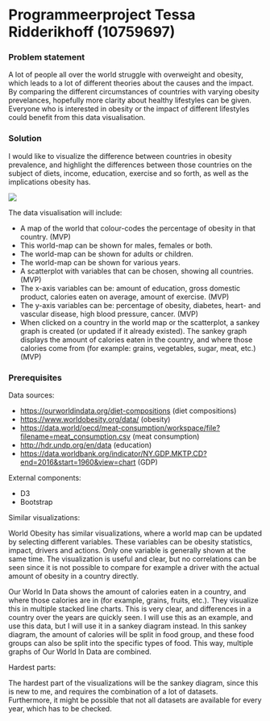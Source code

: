 # Programmeerproject Tessa Ridderikhoff (10759697)

### Problem statement
A lot of people all over the world struggle with overweight and obesity, which leads to a lot of different theories about the causes and the impact. By comparing the different circumstances of countries with varying obesity prevelances, hopefully more clarity about healthy lifestyles can be given. Everyone who is interested in obesity or the impact of different lifestyles could benefit from this data visualisation.

### Solution
I would like to visualize the difference between countries in obesity prevalence, and highlight the differences between those countries on the subject of diets, income, education, exercise and so forth, as well as the implications obesity has.

![](doc/sketch.png)

The data visualisation will include:
- A map of the world that colour-codes the percentage of obesity in that country. (MVP)
- This world-map can be shown for males, females or both.
- The world-map can be shown for adults or children.
- The world-map can be shown for various years.
- A scatterplot with variables that can be chosen, showing all countries. (MVP)
- The x-axis variables can be: amount of education, gross domestic product, calories eaten on average, amount of exercise. (MVP)
- The y-axis variables can be: percentage of obesity, diabetes, heart- and vascular disease, high blood pressure, cancer. (MVP)
- When clicked on a country in the world map or the scatterplot, a sankey graph is created (or updated if it already existed). The sankey graph displays the amount of calories eaten in the country, and where those calories come from (for example: grains, vegetables, sugar, meat, etc.) (MVP)

### Prerequisites
Data sources:
- https://ourworldindata.org/diet-compositions (diet compositions)
- https://www.worldobesity.org/data/ (obesity)
- https://data.world/oecd/meat-consumption/workspace/file?filename=meat_consumption.csv (meat consumption)
- http://hdr.undp.org/en/data (education)
- https://data.worldbank.org/indicator/NY.GDP.MKTP.CD?end=2016&start=1960&view=chart (GDP)

External components:
- D3
- Bootstrap

Similar visualizations:

World Obesity has similar visualizations, where a world map can be updated by selecting different variables. These variables can be obesity statistics, impact, drivers and actions. Only one variable is generally shown at the same time. The visualization is useful and clear, but no correlations can be seen since it is not possible to compare for example a driver with the actual amount of obesity in a country directly. 

Our World In Data shows the amount of calories eaten in a country, and where those calories are in (for example, grains, fruits, etc.). They visualize this in multiple stacked line charts. This is very clear, and differences in a country over the years are quickly seen. I will use this as an example, and use this data, but I will use it in a sankey diagram instead. In this sankey diagram, the amount of calories will be split in food group, and these food groups can also be split into the specific types of food. This way, multiple graphs of Our World In Data are combined. 

Hardest parts:

The hardest part of the visualizations will be the sankey diagram, since this is new to me, and requires the combination of a lot of datasets. Furthermore, it might be possible that not all datasets are available for every year, which has to be checked.
